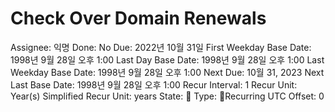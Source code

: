 # Check Over Domain Renewals

Assignee: 익명
Done: No
Due: 2022년 10월 31일
First Weekday Base Date: 1998년 9월 28일 오후 1:00
Last Day Base Date: 1998년 9월 28일 오후 1:00
Last Weekday Base Date: 1998년 9월 28일 오후 1:00
Next Due: 10월 31, 2023
Next Last Base Date: 1998년 9월 28일 오후 1:00
Recur Interval: 1
Recur Unit: Year(s)
Simplified Recur Unit: years
State: 🔴
Type: 🔄Recurring
UTC Offset: 0